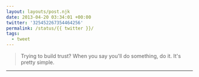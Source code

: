 ```yaml
---
layout: layouts/post.njk
date: 2013-04-20 03:34:01 +00:00
twitter: '325452267354464256'
permalink: /status/{{ twitter }}/
tags: 
  - tweet
---
```


> Trying to build trust? When you say you'll do something, do it. It's pretty simple.

---

